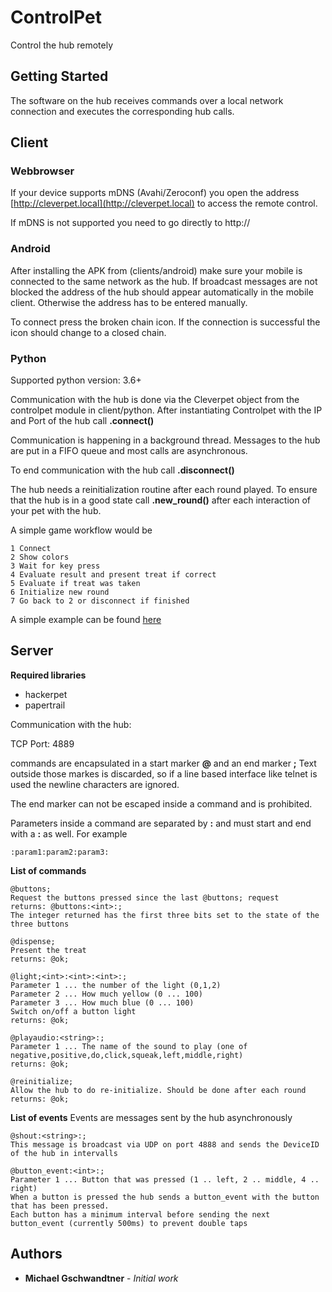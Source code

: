 # ControlPet

Control the hub remotely

## Getting Started

The software on the hub receives commands over a local network connection and executes the corresponding hub calls.

## Client

### Webbrowser

If your device supports mDNS (Avahi/Zeroconf) you open the address [http://cleverpet.local](http://cleverpet.local) to access the remote control. 

If mDNS is not supported you need to go directly to http://<ip address of your hub>

### Android

After installing the APK from (clients/android) make sure your mobile is connected to the same network as the hub. If broadcast messages are not blocked the address of the hub should appear automatically in the mobile client. Otherwise the address has to be entered manually.

To connect press the broken chain icon. If the connection is successful the icon should change to a closed chain.

### Python

Supported python version: 3.6+

Communication with the hub is done via the Cleverpet object from the controlpet module in client/python. After instantiating Controlpet with the IP and Port of the hub call **.connect()**

Communication is happening in a background thread. Messages to the hub are put in a FIFO queue and most calls are asynchronous.

To end communication with the hub call **.disconnect()**

The hub needs a reinitialization routine after each round played. To ensure that the hub is in a good state call **.new_round()** after each interaction of your pet with the hub.

A simple game workflow would be

    1 Connect
    2 Show colors
    3 Wait for key press
    4 Evaluate result and present treat if correct
    5 Evaluate if treat was taken
    6 Initialize new round
    7 Go back to 2 or disconnect if finished

A simple example can be found [here](client/python/basic_example.py)


## Server

**Required libraries**

* hackerpet
* papertrail

Communication with the hub:

TCP Port: 4889

commands are encapsulated in a start marker **@** and an end marker **;**
Text outside those markes is discarded, so if a line based interface like telnet is used the newline characters are ignored.

The end marker can not be escaped inside a command and is prohibited.

Parameters inside a command are separated by **:** and must start and end with a **:** as well.
For example 

    :param1:param2:param3:  

**List of commands**

    @buttons;
    Request the buttons pressed since the last @buttons; request
    returns: @buttons:<int>:;
    The integer returned has the first three bits set to the state of the three buttons 

    @dispense;
    Present the treat
    returns: @ok;

    @light;<int>:<int>:<int>:;
    Parameter 1 ... the number of the light (0,1,2)
    Parameter 2 ... How much yellow (0 ... 100)
    Parameter 3 ... How much blue (0 ... 100)
    Switch on/off a button light
    returns: @ok;

    @playaudio:<string>:;
    Parameter 1 ... The name of the sound to play (one of negative,positive,do,click,squeak,left,middle,right)
    returns: @ok;

    @reinitialize;
    Allow the hub to do re-initialize. Should be done after each round
    returns: @ok;

**List of events**
Events are messages sent by the hub asynchronously

    @shout:<string>:;
    This message is broadcast via UDP on port 4888 and sends the DeviceID of the hub in intervalls

    @button_event:<int>:;
    Parameter 1 ... Button that was pressed (1 .. left, 2 .. middle, 4 .. right)
    When a button is pressed the hub sends a button_event with the button that has been pressed.
    Each button has a minimum interval before sending the next button_event (currently 500ms) to prevent double taps


## Authors

* **Michael Gschwandtner** - *Initial work* 


